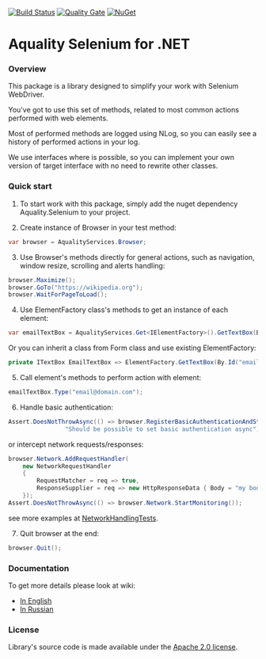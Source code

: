 [![Build Status](https://dev.azure.com/aquality-automation/aquality-automation/_apis/build/status/aquality-automation.aquality-selenium-dotnet?branchName=master)](https://dev.azure.com/aquality-automation/aquality-automation/_build/latest?definitionId=1&branchName=master)
[![Quality Gate](https://sonarcloud.io/api/project_badges/measure?project=aquality-automation_aquality-selenium-dotnet&metric=alert_status)](https://sonarcloud.io/dashboard?id=aquality-automation_aquality-selenium-dotnet)
[![NuGet](https://img.shields.io/nuget/v/Aquality.Selenium)](https://www.nuget.org/packages/Aquality.Selenium)

# Aquality Selenium for .NET

### Overview

This package is a library designed to simplify your work with Selenium WebDriver.

You've got to use this set of methods, related to most common actions performed with web elements.

Most of performed methods are logged using NLog, so you can easily see a history of performed actions in your log.

We use interfaces where is possible, so you can implement your own version of target interface with no need to rewrite other classes.

### Quick start

1. To start work with this package, simply add the nuget dependency Aquality.Selenium to your project.

2. Create instance of Browser in your test method:
```csharp
var browser = AqualityServices.Browser;
```

3. Use Browser's methods directly for general actions, such as navigation, window resize, scrolling and alerts handling:
```csharp
browser.Maximize();
browser.GoTo("https://wikipedia.org");
browser.WaitForPageToLoad();
```

4. Use ElementFactory class's methods to get an instance of each element:
```csharp
var emailTextBox = AqualityServices.Get<IElementFactory>().GetTextBox(By.Id("email_create"), "Email");
```
Or you can inherit a class from Form class and use existing ElementFactory:
```csharp
private ITextBox EmailTextBox => ElementFactory.GetTextBox(By.Id("email_create"), "Email");
```

5. Call element's methods to perform action with element: 
```csharp
emailTextBox.Type("email@domain.com");
```

6. Handle basic authentication:
```csharp
Assert.DoesNotThrowAsync(() => browser.RegisterBasicAuthenticationAndStartMonitoring("domain.com", "username", "password"),
                "Should be possible to set basic authentication async");
```
or intercept network requests/responses:
```csharp
browser.Network.AddRequestHandler(
    new NetworkRequestHandler 
    { 
        RequestMatcher = req => true,
        ResponseSupplier = req => new HttpResponseData { Body = "my body content", StatusCode = 200 }
    });
Assert.DoesNotThrowAsync(() => browser.Network.StartMonitoring());
```
see more examples at [NetworkHandlingTests](Aquality.Selenium/tests/Aquality.Selenium.Tests/Integration/NetworkHandlingTests.cs).

7. Quit browser at the end:
```csharp
browser.Quit();
```

### Documentation
To get more details please look at wiki:
- [In English](https://github.com/aquality-automation/aquality-selenium-dotnet/wiki/Overview-(English))
- [In Russian](https://github.com/aquality-automation/aquality-selenium-dotnet/wiki/Overview-(Russian))

### License
Library's source code is made available under the [Apache 2.0 license](LICENSE).

